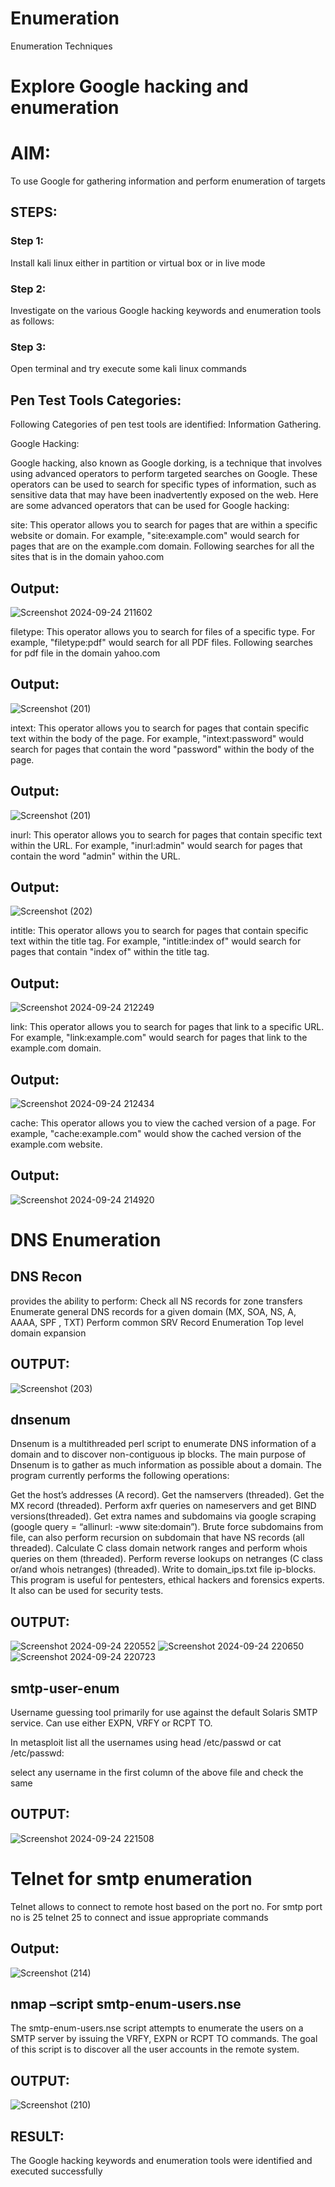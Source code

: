# Enumeration
Enumeration Techniques

# Explore Google hacking and enumeration 

# AIM:

To use Google for gathering information and perform enumeration of targets

## STEPS:

### Step 1:

Install kali linux either in partition or virtual box or in live mode

### Step 2:

Investigate on the various Google hacking keywords and enumeration tools as follows:


### Step 3:
Open terminal and try execute some kali linux commands

## Pen Test Tools Categories:  

Following Categories of pen test tools are identified:
Information Gathering.

Google Hacking:

Google hacking, also known as Google dorking, is a technique that involves using advanced operators to perform targeted searches on Google. These operators can be used to search for specific types of information, such as sensitive data that may have been inadvertently exposed on the web. Here are some advanced operators that can be used for Google hacking:

site: This operator allows you to search for pages that are within a specific website or domain. For example, "site:example.com" would search for pages that are on the example.com domain.
Following searches for all the sites that is in the domain yahoo.com

## Output:
![Screenshot 2024-09-24 211602](https://github.com/user-attachments/assets/8efaaff8-0c53-4fc6-96b2-ec0eda36accd)

filetype: This operator allows you to search for files of a specific type. For example, "filetype:pdf" would search for all PDF files.
Following searches for pdf file in the domain yahoo.com

## Output:
![Screenshot (201)](https://github.com/user-attachments/assets/694649fc-0f99-4665-9e9a-87adf894426d)


intext: This operator allows you to search for pages that contain specific text within the body of the page. For example, "intext:password" would search for pages that contain the word "password" within the body of the page.

## Output:
![Screenshot (201)](https://github.com/user-attachments/assets/89724692-edb3-4d2c-b34a-a456754962dd)

inurl: This operator allows you to search for pages that contain specific text within the URL. For example, "inurl:admin" would search for pages that contain the word "admin" within the URL.

## Output:
![Screenshot (202)](https://github.com/user-attachments/assets/8a161297-0259-498e-81c0-ab2ba209bd35)

intitle: This operator allows you to search for pages that contain specific text within the title tag. For example, "intitle:index of" would search for pages that contain "index of" within the title tag.

## Output:
![Screenshot 2024-09-24 212249](https://github.com/user-attachments/assets/18160d03-8acb-41a7-892c-1714c9ba0d95)


link: This operator allows you to search for pages that link to a specific URL. For example, "link:example.com" would search for pages that link to the example.com domain.

## Output:
![Screenshot 2024-09-24 212434](https://github.com/user-attachments/assets/5dd2d822-5dc3-4ea2-9d02-b9225f83c44a)

cache: This operator allows you to view the cached version of a page. For example, "cache:example.com" would show the cached version of the example.com website.

## Output:
![Screenshot 2024-09-24 214920](https://github.com/user-attachments/assets/e45def3d-98c7-47aa-be0e-027d2bf71226)

# DNS Enumeration


## DNS Recon
provides the ability to perform:
Check all NS records for zone transfers
Enumerate general DNS records for a given domain (MX, SOA, NS, A, AAAA, SPF , TXT)
Perform common SRV Record Enumeration
Top level domain expansion
## OUTPUT:
![Screenshot (203)](https://github.com/user-attachments/assets/035b6a2f-1be8-49c0-b08c-c8e713a4f858)

## dnsenum
Dnsenum is a multithreaded perl script to enumerate DNS information of a domain and to discover non-contiguous ip blocks. The main purpose of Dnsenum is to gather as much information as possible about a domain. The program currently performs the following operations:

Get the host’s addresses (A record).
Get the namservers (threaded).
Get the MX record (threaded).
Perform axfr queries on nameservers and get BIND versions(threaded).
Get extra names and subdomains via google scraping (google query = “allinurl: -www site:domain”).
Brute force subdomains from file, can also perform recursion on subdomain that have NS records (all threaded).
Calculate C class domain network ranges and perform whois queries on them (threaded).
Perform reverse lookups on netranges (C class or/and whois netranges) (threaded).
Write to domain_ips.txt file ip-blocks.
This program is useful for pentesters, ethical hackers and forensics experts. It also can be used for security tests.
## OUTPUT:
![Screenshot 2024-09-24 220552](https://github.com/user-attachments/assets/acede183-5e92-43aa-8106-8eb2e325ea25)
![Screenshot 2024-09-24 220650](https://github.com/user-attachments/assets/b6f0b741-eea9-4b57-98f3-c860ea5f0a24)
![Screenshot 2024-09-24 220723](https://github.com/user-attachments/assets/45147455-b499-491e-b1a6-c997441a3af5)

## smtp-user-enum
Username guessing tool primarily for use against the default Solaris SMTP service. Can use either EXPN, VRFY or RCPT TO.


In metasploit list all the usernames using head /etc/passwd or cat /etc/passwd:

select any username in the first column of the above file and check the same
## OUTPUT:
![Screenshot 2024-09-24 221508](https://github.com/user-attachments/assets/45316a52-0042-4475-98a5-137249bf2b22)

# Telnet for smtp enumeration
Telnet allows to connect to remote host based on the port no. For smtp port no is 25
telnet <host address> 25 to connect
and issue appropriate commands
  
 ## Output:
 ![Screenshot (214)](https://github.com/user-attachments/assets/e9a1a401-642a-4675-b790-133db73f36e5)

## nmap –script smtp-enum-users.nse <hostname>

The smtp-enum-users.nse script attempts to enumerate the users on a SMTP server by issuing the VRFY, EXPN or RCPT TO commands. The goal of this script is to discover all the user accounts in the remote system.


## OUTPUT:
![Screenshot (210)](https://github.com/user-attachments/assets/b7ba7244-e8e7-4fcf-ae3f-cfd94f9ad982)

## RESULT:
The Google hacking keywords and enumeration tools were identified and executed successfully

